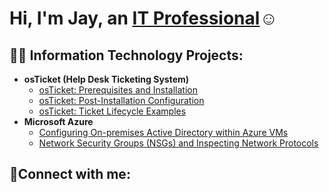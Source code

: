 <h1>Hi, I'm Jay, an <a href="https://linkedin.com/in/jcollins996">IT Professional</a>☺</h1>

<h2>👨‍💻 Information Technology Projects:</h2>

- <b>osTicket (Help Desk Ticketing System)</b>
  - [osTicket: Prerequisites and Installation](https://github.com/jaydcollins/osticket-prereqs)
  - [osTicket: Post-Installation Configuration](https://github.com/jaydcollins/post-install-config)
  - [osTicket: Ticket Lifecycle Examples](https://github.com/jaydcollins/ticket-lifecycle)
- <b>Microsoft Azure</b>
  - [Configuring On-premises Active Directory within Azure VMs](https://github.com/jaydcollins/configure-ad)
  - [Network Security Groups (NSGs) and Inspecting Network Protocols](https://github.com/jaydcollins/azure-network-protocols)

<h2>🤳Connect with me:</h2>
